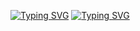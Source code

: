 


<a href="https://github.com/A-F-F-A"><img src="https://readme-typing-svg.demolab.com?font=Fira+Code&pause=1000&color=28C3B1&repeat=false&width=435&height=30&lines=Hi,+I'm+Abdulaziz+Almalki" alt="Typing SVG" /></a>
<a href="https://git.io/typing-svg"><img src="https://readme-typing-svg.demolab.com?font=Fira+Code&duration=1000&pause=1000&color=28C3B1&multiline=true&width=900&height=30&lines=-+-+-+------+-+-+---------+-+-+-+-----+-+-+----------+-+-+-----+-+-+---------" alt="Typing SVG" /></a>



